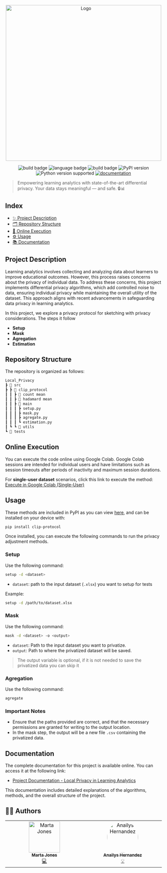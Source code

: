 <p align="center"> <img src="https://github.com/user-attachments/assets/f5f65605-55bd-4f4e-aaa3-29e9a3222057" alt="Logo" width="500"> </p>
<p align="center">
<img src="https://badgen.net/badge/license/MIT/orange?icon=github" alt="build badge">
<img src="https://badgen.net/badge/language/Python/yellow" alt="language badge">
<img src="https://badgen.net/badge/build/passing/green?icon=githubactions" alt="build badge">
<img src="https://badgen.net/pypi/v/clip-protocol" alt="PyPI version">
<img src="https://img.shields.io/pypi/pyversions/clip-protocol?color=red" alt="Python version supported">
<a href="https://martaajonees.github.io/Local_Privacy/src.html">
  <img src="https://img.shields.io/badge/docs-online-blueviolet" alt="documentation">
</a>
</p>

> Empowering learning analytics with state-of-the-art differential privacy. 
> Your data stays meaningful — and safe. 🔒📊


## Index
* [✨ Project Description](#project-description)
* [🗂 Repository Structure](#repository-structure)
* [🚀 Online Execution](#online-execution)
* [⚙️ Usage](#usage)
* [📚 Documentation](#documentation)

## Project Description
Learning analytics involves collecting and analyzing data about learners to improve educational outcomes. However, this process raises concerns about the privacy of individual data. To address these concerns, this project implements differential privacy algorithms, which add controlled noise to data, ensuring individual privacy while maintaining the overall utility of the dataset. This approach aligns with recent advancements in safeguarding data privacy in learning analytics. 

In this project, we explore a privacy protocol for sketching with privacy considerations. The steps it follow

* **Setup**
* **Mask**
* **Agregation**
* **Estimation**

## Repository Structure
The repository is organized as follows:
```sh
Local_Privacy
┣ 📂 src
┣ ┣ 📂 clip_protocol
┃ ┃ ┣ 📂 count mean
┃ ┃ ┣ 📂 hadamard mean
┃ ┃ ┣ 📂 main
┃ ┃ ┃ ┣ setup.py
┃ ┃ ┃ ┣ mask.py
┃ ┃ ┃ ┣ agregate.py
┃ ┃ ┃ ┗ estimation.py
┃ ┗ ┗ 📂 utils
┗ 📂 tests
```
## Online Execution
You can execute the code online using Google Colab. Google Colab sessions are intended for individual users and have limitations such as session timeouts after periods of inactivity and maximum session durations. 

For **single-user dataset** scenarios, click this link to execute the method: [Execute in Google Colab (Single-User)](https://colab.research.google.com/drive/1dY1OSfRECHFBFYaX_5ToZy-KynjT_0z0?usp=sharing)

## Usage 
These methods are included in PyPI as you can view [here](https://pypi.org/project/clip-protocol/), and can be installed on your device with:
```sh
pip install clip-protocol
```
Once installed, you can execute the following commands to run the privacy adjustment methods.
### Setup
Use the following command:
```sh
setup -d <dataset>
```
- `dataset`: path to the input dataset (`.xlsx`) you want to setup for tests

Example:
```sh
setup -d /path/to/dataset.xlsx
```
### Mask
Use the following command:
```sh
mask -d <dataset> -o <output>
```
- `dataset`: Path to the input dataset you want to privatize.
- `output`: Path to where the privatized dataset will be saved.

> The output variable is optional, if it is not needed to save the privatized data you can skip it
### Agregation
Use the following command:
```sh
agregate
```
### 
### Important Notes
- Ensure that the paths provided are correct, and that the necessary permissions are granted for writing to the output location.
- In the mask step, the output will be a new file `.csv` containing the privatized data.
  
## Documentation
The complete documentation for this project is available online. You can access it at the following link:
- [Project Documentation - Local Privacy in Learning Analytics](https://martaajonees.github.io/Local_Privacy/)

This documentation includes detailed explanations of the algorithms, methods, and the overall structure of the project.

## 👩‍💻 Authors
<!-- prettier-ignore-start -->
<!-- markdownlint-disable -->
<table>
  <tbody>
    <tr>
      <td align="center" valign="top" width="14.28%"><a href="https://github.com/martaajonees"><img src="https://avatars.githubusercontent.com/u/100365874?v=4?s=100" width="100px;" alt="Marta Jones"/><br /><sub><b>Marta Jones</b></sub></a><br /><a href="https://github.com/martaajonees/Local_Privacy/commits?author=martaajonees" title="Code">💻</a></td>
       <td align="center" valign="top" width="14.28%"><a href="https://github.com/ichi91"><img src="https://avatars.githubusercontent.com/u/41892183?v=4?s=100" width="100px;" alt="Anailys Hernandez" style="border-radius: 50%"/><br /><sub><b>Anailys Hernandez</b></sub></a><br /><a href="https://github.com/ichi91/Local_Privacy/commits?author=ichi91" title="Method Designer">💡</a></td>
    </tr>
     
  </tbody>
</table>

<!-- markdownlint-restore -->
<!-- prettier-ignore-end -->

<!-- ALL-CONTRIBUTORS-LIST:END -->

